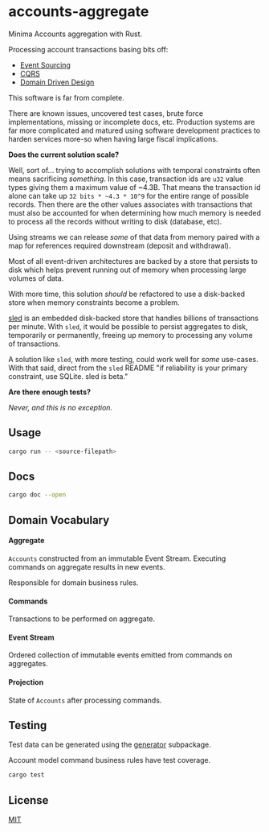 # accounts-aggregate

Minima Accounts aggregation with Rust.

Processing account transactions basing bits off:

- [Event Sourcing](https://martinfowler.com/eaaDev/EventSourcing.html)
- [CQRS](https://martinfowler.com/bliki/CQRS.html)
- [Domain Driven Design](https://martinfowler.com/tags/domain%20driven%20design.html)

This software is far from complete.

There are known issues, uncovered test cases, brute force implementations, missing or incomplete docs, etc. Production systems are far more complicated and matured using software development practices to harden services more-so when having large fiscal implications.

**Does the current solution scale?**

Well, sort of... trying to accomplish solutions with temporal constraints often means sacrificing _something_. In this case, transaction ids are `u32` value types giving them a maximum value of ~4.3B. That means the transaction id alone can take up `32 bits * ~4.3 * 10^9` for the entire range of possible records. Then there are the other values associates with transactions that must also be accounted for when determining how much memory is needed to process all the records without writing to disk (database, etc).

Using streams we can release _some_ of that data from memory paired with a map for references required downstream (deposit and withdrawal).

Most of all event-driven architectures are backed by a store that persists to disk which helps prevent running out of memory when processing large volumes of data.

With more time, this solution _should_ be refactored to use a disk-backed store when memory constraints become a problem.

[sled](https://github.com/spacejam/sled) is an embedded disk-backed store that handles billions of transactions per minute. With `sled`, it would be possible to persist aggregates to disk, temporarily or permanently, freeing up memory to processing any volume of transactions.

A solution like `sled`, with more testing, could work well for *some* use-cases. With that said, direct from the `sled` README "if reliability is your primary constraint, use SQLite. sled is beta."

**Are there enough tests?**

_Never, and this is no exception._

## Usage 

```bash
cargo run -- <source-filepath>
```

## Docs

```bash
cargo doc --open
```

## Domain Vocabulary

#### Aggregate

`Accounts` constructed from an immutable Event Stream. Executing commands on aggregate results in new events.

Responsible for domain business rules.

#### Commands

Transactions to be performed on aggregate.

#### Event Stream

Ordered collection of immutable events emitted from commands on aggregates.  

#### Projection

State of `Accounts` after processing commands.

## Testing

Test data can be generated using the [generator](./generator) subpackage.

Account model command business rules have test coverage.

```bash
cargo test
```

## License

[MIT](LICENSE)
